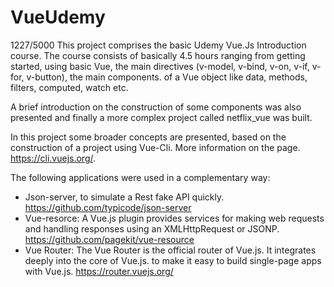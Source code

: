 # VueUdemy


1227/5000
This project comprises the basic Udemy Vue.Js Introduction course. The course consists of basically 4.5 hours ranging from getting started, using basic Vue, the main directives (v-model, v-bind, v-on, v-if, v-for, v-button), the main components. of a Vue object like data, methods, filters, computed, watch etc.

A brief introduction on the construction of some components was also presented and finally a more complex project called netflix_vue was built.

In this project some broader concepts are presented, based on the construction of a project using Vue-Cli. More information on the page. https://cli.vuejs.org/.

The following applications were used in a complementary way:

* Json-server, to simulate a Rest fake API quickly. https://github.com/typicode/json-server
* Vue-resorce: A Vue.js plugin provides services for making web requests and handling responses using an XMLHttpRequest or JSONP. https://github.com/pagekit/vue-resource
* Vue Router: The Vue Router is the official router of Vue.js. It integrates deeply into the core of Vue.js. to make it easy to build single-page apps with Vue.js. https://router.vuejs.org/
